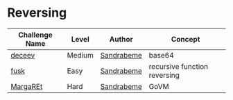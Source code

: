 # Reversing

| Challenge Name           |  Level    | Author                                        		   | Concept                             |
|--------------------------|-----------|-------------------------------------------------------|-------------------------------------| 
| [deceev](deceev.md)      | Medium    | [Sandrabeme](https://twitter.com/sandhrabino)         | base64                              |
| [fusk](fusk.md)          | Easy      | [Sandrabeme](https://twitter.com/sandhrabino)         | recursive function reversing        |
| [MargaREt](Margaret.md)  | Hard      | [Sandrabeme](https://twitter.com/sandhrabino)         | GoVM                                |